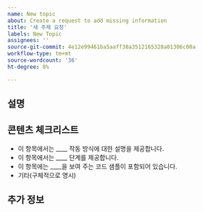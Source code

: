 ```yaml
---
name: New topic
about: Create a request to add missing information
title: '새 주제 요청'
labels: New Topic
assignees: ''
source-git-commit: 4e12e99461ba5aaff38a3512165328a01306c08a
workflow-type: tm+mt
source-wordcount: '36'
ht-degree: 8%

---
```



## 설명

<!-- (REQUIRED) What topic is missing? -->

## 콘텐츠 체크리스트

<!-- (REQUIRED) List specific information or details to include in this topic. -->

<!-- Use the following list as a starting point -->

- 이 항목에서는 ____ 작동 방식에 대한 설명을 제공합니다.
- 이 항목에서는 ____ 단계를 제공합니다.
- 이 항목에는 ____을 보여 주는 코드 샘플이 포함되어 있습니다.
- 기타(구체적으로 명시)

## 추가 정보

<!-- (OPTIONAL) Any information you already know or other online resources that cover this topic -->

<!--
Thank you for taking the time to report this issue!
GitHub Issues in this repo should relate to the applicable codebase.

Before submitting this issue, make sure you are complying with our Code of Conduct:
https://github.com/AdobeDocs/commerce-operations.en/blob/main/code-of-conduct.md

Issues that do not comply with our Code of Conduct or do not contain enough information may be closed at the maintainers' discretion.

Feel free to remove this section before creating this issue.
-->
